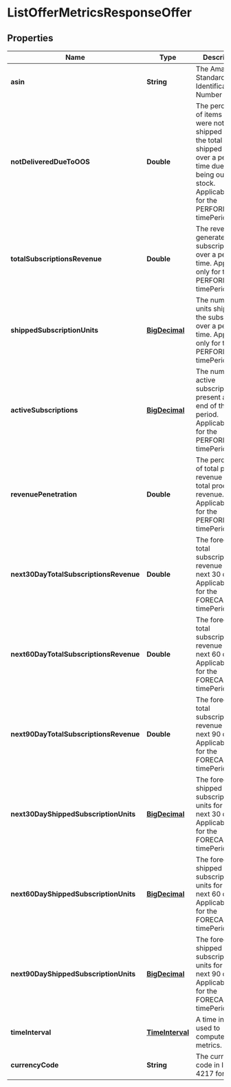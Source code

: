 
# ListOfferMetricsResponseOffer

## Properties
Name | Type | Description | Notes
------------ | ------------- | ------------- | -------------
**asin** | **String** | The Amazon Standard Identification Number (ASIN). |  [optional]
**notDeliveredDueToOOS** | **Double** | The percentage of items that were not shipped out of the total shipped units over a period of time due to being out of stock. Applicable only for the PERFORMANCE timePeriodType. |  [optional]
**totalSubscriptionsRevenue** | **Double** | The revenue generated from subscriptions over a period of time. Applicable only for the PERFORMANCE timePeriodType. |  [optional]
**shippedSubscriptionUnits** | [**BigDecimal**](BigDecimal.md) | The number of units shipped to the subscribers over a period of time. Applicable only for the PERFORMANCE timePeriodType. |  [optional]
**activeSubscriptions** | [**BigDecimal**](BigDecimal.md) | The number of active subscriptions present at the end of the period. Applicable only for the PERFORMANCE timePeriodType. |  [optional]
**revenuePenetration** | **Double** | The percentage of total program revenue out of total product revenue. Applicable only for the PERFORMANCE timePeriodType. |  [optional]
**next30DayTotalSubscriptionsRevenue** | **Double** | The forecasted total subscription revenue for the next 30 days. Applicable only for the FORECAST timePeriodType. |  [optional]
**next60DayTotalSubscriptionsRevenue** | **Double** | The forecasted total subscription revenue for the next 60 days. Applicable only for the FORECAST timePeriodType. |  [optional]
**next90DayTotalSubscriptionsRevenue** | **Double** | The forecasted total subscription revenue for the next 90 days. Applicable only for the FORECAST timePeriodType. |  [optional]
**next30DayShippedSubscriptionUnits** | [**BigDecimal**](BigDecimal.md) | The forecasted shipped subscription units for the next 30 days. Applicable only for the FORECAST timePeriodType. |  [optional]
**next60DayShippedSubscriptionUnits** | [**BigDecimal**](BigDecimal.md) | The forecasted shipped subscription units for the next 60 days. Applicable only for the FORECAST timePeriodType. |  [optional]
**next90DayShippedSubscriptionUnits** | [**BigDecimal**](BigDecimal.md) | The forecasted shipped subscription units for the next 90 days. Applicable only for the FORECAST timePeriodType. |  [optional]
**timeInterval** | [**TimeInterval**](TimeInterval.md) | A time interval used to compute metrics. |  [optional]
**currencyCode** | **String** | The currency code in ISO 4217 format. |  [optional]




